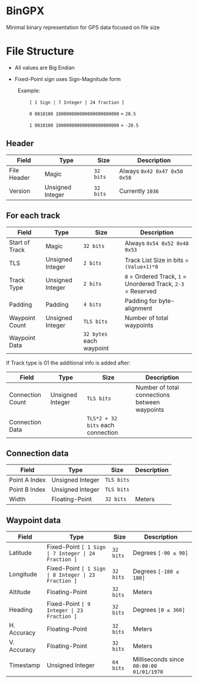 # BinGPX
Minimal binary representation for GPS data focused on file size

# File Structure

* All values are Big Endian

* Fixed-Point sign uses Sign-Magnitude form

&nbsp;&nbsp;&nbsp;&nbsp;&nbsp;&nbsp;&nbsp;&nbsp;Example:

&nbsp;&nbsp;&nbsp;&nbsp;&nbsp;&nbsp;&nbsp;&nbsp;&nbsp;&nbsp;&nbsp;&nbsp;&nbsp;&nbsp;&nbsp;&nbsp;`[ 1 Sign | 7 Integer | 24 fraction ]`

&nbsp;&nbsp;&nbsp;&nbsp;&nbsp;&nbsp;&nbsp;&nbsp;&nbsp;&nbsp;&nbsp;&nbsp;&nbsp;&nbsp;&nbsp;&nbsp;`0 0010100 100000000000000000000000` = `20.5`

&nbsp;&nbsp;&nbsp;&nbsp;&nbsp;&nbsp;&nbsp;&nbsp;&nbsp;&nbsp;&nbsp;&nbsp;&nbsp;&nbsp;&nbsp;&nbsp;`1 0010100 100000000000000000000000` = `-20.5`

## Header

| Field        | Type             | Size      | Description                  |
|--------------|------------------|-----------|------------------------------|
| File Header  | Magic            | `32 bits` | Always `0x42 0x47 0x50 0x58` |
| Version      | Unsigned Integer | `32 bits` | Currently `1036`             |

## For each track

| Field          | Type             | Size                     | Description                                                  |
|----------------|------------------|--------------------------|--------------------------------------------------------------|
| Start of Track | Magic            | `32 bits`                | Always `0x54 0x52 0x48 0x53`                                 |
| TLS            | Unsigned Integer | `2 bits`                 | Track List Size in bits = `(Value+1)*8`                      |
| Track Type     | Unsigned Integer | `2 bits`                 | `0` = Ordered Track, `1` = Unordered Track, `2-3` = Reserved |
| Padding        | Padding          | `4 bits`                 | Padding for byte-alignment                                   |
| Waypoint Count | Unsigned Integer | `TLS bits`               | Number of total waypoints                                    |
| Waypoint Data  |                  | `32 bytes` each waypoint |                                                              |

If Track type is 01 the additional info is added after:

| Field            | Type             | Size                              | Description                                   |
|------------------|------------------|-----------------------------------|-----------------------------------------------|
| Connection Count | Unsigned Integer | `TLS bits`                        | Number of total connections between waypoints |
| Connection Data  |                  | `TLS*2 + 32 bits` each connection |                                               |

## Connection data

| Field         | Type             | Size       | Description |
|---------------|------------------|------------|-------------|
| Point A Index | Unsigned Integer | `TLS bits` |             |
| Point B Index | Unsigned Integer | `TLS bits` |             |
| Width         | Floating-Point   | `32 bits`  | Meters      |

## Waypoint data

| Field       | Type                                                 | Size      | Description                              |
|-------------|------------------------------------------------------|-----------|------------------------------------------|
| Latitude    | Fixed-Point `[ 1 Sign \| 7 Integer \| 24 Fraction ]` | `32 bits` | Degrees `[-90 ≤ 90]`                     |
| Longitude   | Fixed-Point `[ 1 Sign \| 8 Integer \| 23 Fraction ]` | `32 bits` | Degrees `[-180 ≤ 180]`                   |
| Altitude    | Floating-Point                                       | `32 bits` | Meters                                   |
| Heading     | Fixed-Point `[ 9 Integer \| 23 Fraction ]`           | `32 bits` | Degrees `[0 ≤ 360]`                      |
| H. Accuracy | Floating-Point                                       | `32 bits` | Meters                                   |
| V. Accuracy | Floating-Point                                       | `32 bits` | Meters                                   |
| Timestamp   | Unsigned Integer                                     | `64 bits` | Milliseconds since `00:00:00 01/01/1970` |
